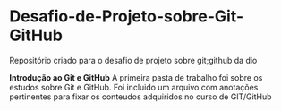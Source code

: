 # Desafio-de-Projeto-sobre-Git-GitHub
Repositório criado para o desafio de projeto sobre git;github da dio

**Introdução ao Git e GitHub**
A primeira pasta de trabalho foi sobre os estudos sobre Git e GitHub. 
Foi incluido um arquivo com anotações pertinentes para fixar os conteudos adquiridos no curso de GIT/GitHub
